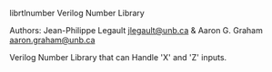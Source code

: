 librtlnumber Verilog Number Library

Authors: Jean-Philippe Legault <jlegault@unb.ca> & Aaron G. Graham <aaron.graham@unb.ca>

Verilog Number Library that can Handle 'X' and 'Z' inputs.
